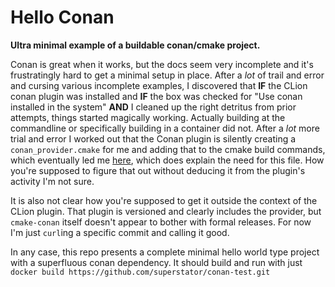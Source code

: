 # Hello Conan

**Ultra minimal example of a buildable conan/cmake project.**

Conan is great when it works, but the docs seem very incomplete and it's frustratingly hard to get a minimal setup in place. After a *lot* of trail and error and cursing various incomplete examples, I discovered that **IF** the CLion conan plugin was installed and **IF** the box was checked for "Use conan installed in the system" **AND** I cleaned up the right detritus from prior attempts, things started magically working. Actually building at the commandline or specifically building in a container did not. After a *lot* more trial and error I worked out that the Conan plugin is silently creating a `conan_provider.cmake` for me and adding that to the cmake build commands, which eventually led me [here](https://github.com/conan-io/cmake-conan), which does explain the need for this file. How you're supposed to figure that out without deducing it from the plugin's activity I'm not sure.

It is also not clear how you're supposed to get it outside the context of the CLion plugin. That plugin is versioned and clearly includes the provider, but `cmake-conan` itself doesn't appear to bother with formal releases. For now I'm just `curl`ing a specific commit and calling it good.

In any case, this repo presents a complete minimal hello world type project with a superfluous conan dependency. It should build and run with just `docker build https://github.com/superstator/conan-test.git`